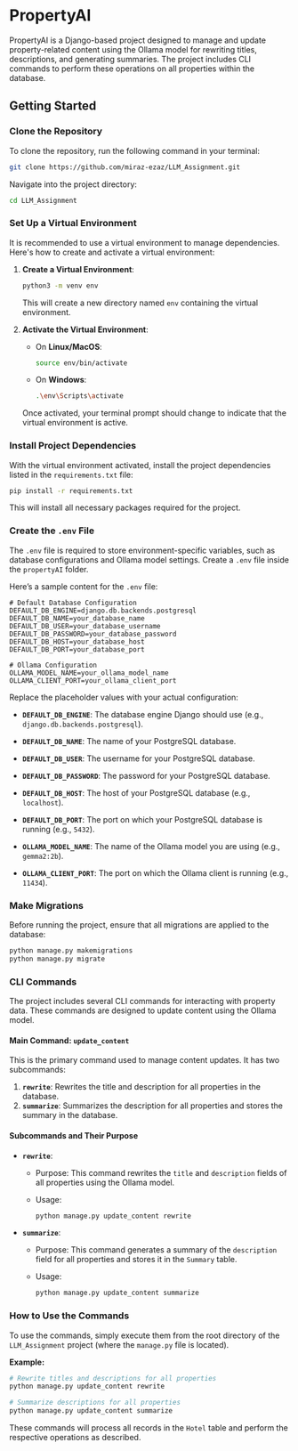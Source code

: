 # PropertyAI

PropertyAI is a Django-based project designed to manage and update property-related content using the Ollama model for rewriting titles, descriptions, and generating summaries. The project includes CLI commands to perform these operations on all properties within the database.

## Getting Started

### Clone the Repository

To clone the repository, run the following command in your terminal:

```bash
git clone https://github.com/miraz-ezaz/LLM_Assignment.git
```

Navigate into the project directory:

```bash
cd LLM_Assignment
```

### Set Up a Virtual Environment

It is recommended to use a virtual environment to manage dependencies. Here's how to create and activate a virtual environment:

1. **Create a Virtual Environment**:

   ```bash
   python3 -m venv env
   ```

   This will create a new directory named `env` containing the virtual environment.

2. **Activate the Virtual Environment**:

   - On **Linux/MacOS**:

     ```bash
     source env/bin/activate
     ```

   - On **Windows**:

     ```bash
     .\env\Scripts\activate
     ```

   Once activated, your terminal prompt should change to indicate that the virtual environment is active.

### Install Project Dependencies

With the virtual environment activated, install the project dependencies listed in the `requirements.txt` file:

```bash
pip install -r requirements.txt
```

This will install all necessary packages required for the project.

### Create the `.env` File

The `.env` file is required to store environment-specific variables, such as database configurations and Ollama model settings. Create a `.env` file inside the `propertyAI` folder.

Here’s a sample content for the `.env` file:

```env
# Default Database Configuration
DEFAULT_DB_ENGINE=django.db.backends.postgresql
DEFAULT_DB_NAME=your_database_name
DEFAULT_DB_USER=your_database_username
DEFAULT_DB_PASSWORD=your_database_password
DEFAULT_DB_HOST=your_database_host
DEFAULT_DB_PORT=your_database_port

# Ollama Configuration
OLLAMA_MODEL_NAME=your_ollama_model_name
OLLAMA_CLIENT_PORT=your_ollama_client_port
```

Replace the placeholder values with your actual configuration:

- **`DEFAULT_DB_ENGINE`**: The database engine Django should use (e.g., `django.db.backends.postgresql`).
- **`DEFAULT_DB_NAME`**: The name of your PostgreSQL database.
- **`DEFAULT_DB_USER`**: The username for your PostgreSQL database.
- **`DEFAULT_DB_PASSWORD`**: The password for your PostgreSQL database.
- **`DEFAULT_DB_HOST`**: The host of your PostgreSQL database (e.g., `localhost`).
- **`DEFAULT_DB_PORT`**: The port on which your PostgreSQL database is running (e.g., `5432`).

- **`OLLAMA_MODEL_NAME`**: The name of the Ollama model you are using (e.g., `gemma2:2b`).
- **`OLLAMA_CLIENT_PORT`**: The port on which the Ollama client is running (e.g., `11434`).

### Make Migrations

Before running the project, ensure that all migrations are applied to the database:

```bash
python manage.py makemigrations
python manage.py migrate
```

### CLI Commands

The project includes several CLI commands for interacting with property data. These commands are designed to update content using the Ollama model.

#### Main Command: `update_content`

This is the primary command used to manage content updates. It has two subcommands:

1. **`rewrite`**: Rewrites the title and description for all properties in the database.
2. **`summarize`**: Summarizes the description for all properties and stores the summary in the database.

#### Subcommands and Their Purpose

- **`rewrite`**: 
  - Purpose: This command rewrites the `title` and `description` fields of all properties using the Ollama model.
  - Usage:
  
    ```bash
    python manage.py update_content rewrite
    ```
  
- **`summarize`**: 
  - Purpose: This command generates a summary of the `description` field for all properties and stores it in the `Summary` table.
  - Usage:
  
    ```bash
    python manage.py update_content summarize
    ```

### How to Use the Commands

To use the commands, simply execute them from the root directory of the `LLM_Assignment` project (where the `manage.py` file is located).

**Example:**

```bash
# Rewrite titles and descriptions for all properties
python manage.py update_content rewrite

# Summarize descriptions for all properties
python manage.py update_content summarize
```

These commands will process all records in the `Hotel` table and perform the respective operations as described.